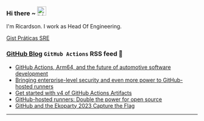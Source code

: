 ### Hi there ~ <img src="https://user-images.githubusercontent.com/1303154/88677602-1635ba80-d120-11ea-84d8-d263ba5fc3c0.gif" width="24px" alt="hi">

I'm Ricardson. I work as Head Of Engineering.

[Gist Práticas SRE](https://gist.github.com/r1w1s1/1ca63e1afb467410ddbb9081214a51ac)

### [GitHub Blog](https://github.blog/) `GitHub Actions` RSS feed 📖

<!--START_SECTION:feed-->
* [GitHub Actions, Arm64, and the future of automotive software development](https:&#x2F;&#x2F;github.blog&#x2F;2024-04-26-github-actions-arm64-and-the-future-of-automotive-software-development&#x2F;)
* [Bringing enterprise-level security and even more power to GitHub-hosted runners](https:&#x2F;&#x2F;github.blog&#x2F;2024-04-02-bringing-enterprise-level-security-and-even-more-power-to-github-hosted-runners&#x2F;)
* [Get started with v4 of GitHub Actions Artifacts](https:&#x2F;&#x2F;github.blog&#x2F;2024-02-12-get-started-with-v4-of-github-actions-artifacts&#x2F;)
* [GitHub-hosted runners: Double the power for open source](https:&#x2F;&#x2F;github.blog&#x2F;2024-01-17-github-hosted-runners-double-the-power-for-open-source&#x2F;)
* [GitHub and the Ekoparty 2023 Capture the Flag](https:&#x2F;&#x2F;github.blog&#x2F;2024-01-08-github-and-the-ekoparty-2023-capture-the-flag&#x2F;)
<!--END_SECTION:feed-->

---------

<!--
**r1williams/r1williams** is a ✨ _special_ ✨ repository because its `README.md` (this file) appears on your GitHub profile.


